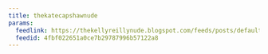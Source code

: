 ```yaml
---
title: thekatecapshawnude
params:
  feedlink: https://thekellyreillynude.blogspot.com/feeds/posts/default?alt=rss
  feedid: 4fbf022651a0ce7b29787996b57122a8
---
```

